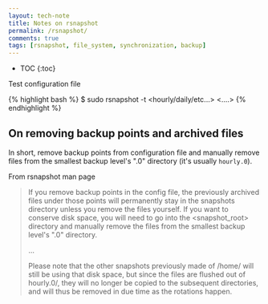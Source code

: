 ```yaml
---
layout: tech-note
title: Notes on rsnapshot
permalink: /rsnapshot/
comments: true
tags: [rsnapshot, file_system, synchronization, backup]
---
```


* TOC
{:toc}

Test configuration file

{% highlight bash %}
$ sudo rsnapshot -t <hourly/daily/etc...>
<....>
{% endhighlight %}

## On removing backup points and archived files

In short, remove backup points from configuration file and manually remove
files from the smallest backup level's ".0" directory (it's usually
`hourly.0`).

From rsnapshot man page

> If you remove backup points in the config file, the previously archived files
> under those points will permanently stay in the snapshots directory unless
> you remove the files yourself. If you want to conserve disk space, you will
> need to go into the <snapshot_root> directory and manually remove the files
> from the smallest backup level's ".0" directory.
>
> ...
>
> Please note that the other snapshots previously made of /home/ will still be
> using that disk space, but since the files are flushed out of hourly.0/, they
> will no longer be copied to the subsequent directories, and will thus be
> removed in due time as the rotations happen.
